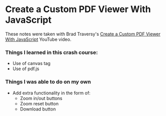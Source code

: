 # Create a Custom PDF Viewer With JavaScript

These notes were taken with Brad Traversy's [Create a Custom PDF Viewer With JavaScript](https://www.youtube.com/watch?v=ydCSSgwZjzs&list=PLillGF-RfqbbnEGy3ROiLWk7JMCuSyQtX&index=14) YouTube video.

### Things I learned in this crash course:
- Use of canvas tag
- Use of pdf.js

### Things I was able to do on my own
- Add extra functionality in the form of:
  - Zoom in/out buttons
  - Zoom reset button
  - Download button